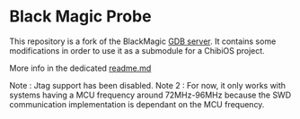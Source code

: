 Black Magic Probe
=================

This repository is a fork of the BlackMagic [GDB server](https://github.com/blacksphere/blackmagic).
It contains some modifications in order to use it as a submodule for a ChibiOS project.

More info in the dedicated [readme.md](Template_for_ChibiOs/readme.md)

Note : Jtag support has been disabled.
Note 2 : For now, it only works with systems having a MCU frequency around 72MHz-96MHz because the SWD communication implementation is dependant on the MCU frequency.
